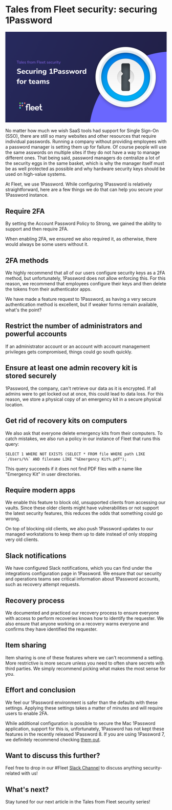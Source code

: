 # Tales from Fleet security: securing 1Password

![Securing 1Password](../website/assets/images/articles/tales-from-fleet-security-securing-1password-cover-1600x900@2x.png)

No matter how much we wish SaaS tools had support for Single Sign-On (SSO), there are still so many
websites and other resources that require individual passwords. Running a company without providing
employees with a password manager is setting them up for failure. Of course people will use the same
asswords on multiple sites if they do not have a way to manage different ones. That being said,
password managers do centralize a lot of the security eggs in the same basket, which is why the
manager itself must be as well protected as possible and why hardware security keys should be used
on high-value systems.

At Fleet, we use 1Password. While configuring 1Password is relatively straightforward, here are a few things we do that can help you secure your 1Password instance.

## Require 2FA
By setting the Account Password Policy to Strong, we gained the ability to support and then require 2FA.

When enabling 2FA, we ensured we also required it, as otherwise, there would always be some users without it.

## 2FA methods
We highly recommend that all of our users configure security keys as a 2FA method, but
unfortunately, 1Password does not allow enforcing this. For this reason, we recommend that employees
configure their keys and then delete the tokens from their authenticator apps.

We have made a feature request to 1Password, as having a very secure authentication method is
excellent, but if weaker forms remain available, what's the point?

## Restrict the number of administrators and powerful accounts
If an administrator account or an account with account management privileges gets compromised,
things could go south quickly.

## Ensure at least one admin recovery kit is stored securely
1Password, the company, can't retrieve our data as it is encrypted. If all admins were to get locked
out at once, this could lead to data loss. For this reason, we store a physical copy of an emergency
kit in a secure physical location.

## Get rid of recovery kits on computers
We also ask that everyone delete emergency kits from their computers. To catch mistakes, we also run
a policy in our instance of Fleet that runs this query:

```
SELECT 1 WHERE NOT EXISTS (SELECT * FROM file WHERE path LIKE `/Users/%%` AND filename LIKE "%Emergency Kit%.pdf");
```

This query succeeds if it does not find PDF files with a name like "Emergency Kit" in user
directories.

## Require modern apps
We enable this feature to block old, unsupported clients from accessing our vaults. Since these
older clients might have vulnerabilities or not support the latest security features, this reduces
the odds that something could go wrong.

On top of blocking old clients, we also push 1Password updates to our managed workstations to keep
them up to date instead of only stopping very old clients.

## Slack notifications
We have configured Slack notifications, which you can find under the integrations configuration page
in 1Password. We ensure that our security and operations teams see critical information about
1Password accounts, such as recovery attempt requests.

## Recovery process
We documented and practiced our recovery process to ensure everyone with access to perform
recoveries knows how to identify the requester. We also ensure that anyone working on a recovery
warns everyone and confirms they have identified the requester.

## Item sharing
Item sharing is one of these features where we can't recommend a setting. More restrictive is more secure unless you need to often share secrets with third parties. We simply recommend picking what makes the most sense for you.

## Effort and conclusion
We feel our 1Password environment is safer than the defaults with these settings. Applying these settings takes a matter of minutes and will require users to enable 2FA.

While additional configuration is possible to secure the Mac 1Password application, support for this is, unfortunately, 1Password has not kept these features in the recently released 1Password 8. If you are using 1Password 7, we definitely recommend checking [them out](https://support.1password.com/mobile-device-management/).

## Want to discuss this further?
Feel free to drop in our #Fleet [Slack Channel](https://fleetdm.com/slack) to discuss anything security-related with us!

## What's next?
Stay tuned for our next article in the Tales from Fleet security series!

<meta name="category" value="security">
<meta name="authorFullName" value="Guillaume Ross">
<meta name="authorGitHubUsername" value="GuillaumeRoss">
<meta name="publishedOn" value="2022-05-06">
<meta name="articleTitle" value="Tales from Fleet security: securing 1Password">
<meta name="articleImageUrl" value="../website/assets/images/articles/tales-from-fleet-security-securing-1password-cover-1600x900@2x.png">